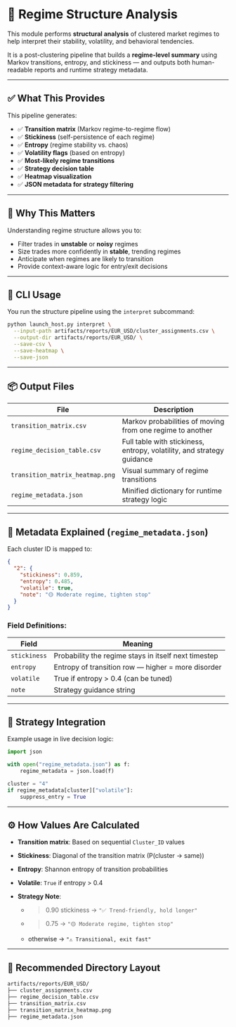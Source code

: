# 📘 Regime Structure Analysis

This module performs **structural analysis** of clustered market regimes to help interpret their stability, volatility, and behavioral tendencies.

It is a post-clustering pipeline that builds a **regime-level summary** using Markov transitions, entropy, and stickiness — and outputs both human-readable reports and runtime strategy metadata.

---

## ✅ What This Provides

This pipeline generates:

- ✅ **Transition matrix** (Markov regime-to-regime flow)
- ✅ **Stickiness** (self-persistence of each regime)
- ✅ **Entropy** (regime stability vs. chaos)
- ✅ **Volatility flags** (based on entropy)
- ✅ **Most-likely regime transitions**
- ✅ **Strategy decision table**
- ✅ **Heatmap visualization**
- ✅ **JSON metadata for strategy filtering**

---

## 🧠 Why This Matters

Understanding regime structure allows you to:

- Filter trades in **unstable** or **noisy** regimes
- Size trades more confidently in **stable**, trending regimes
- Anticipate when regimes are likely to transition
- Provide context-aware logic for entry/exit decisions

---

## 🚀 CLI Usage

You run the structure pipeline using the `interpret` subcommand:

```bash
python launch_host.py interpret \
  --input-path artifacts/reports/EUR_USD/cluster_assignments.csv \
  --output-dir artifacts/reports/EUR_USD/ \
  --save-csv \
  --save-heatmap \
  --save-json
````

---

## 📦 Output Files

| File                            | Description                                                            |
| ------------------------------- | ---------------------------------------------------------------------- |
| `transition_matrix.csv`         | Markov probabilities of moving from one regime to another              |
| `regime_decision_table.csv`     | Full table with stickiness, entropy, volatility, and strategy guidance |
| `transition_matrix_heatmap.png` | Visual summary of regime transitions                                   |
| `regime_metadata.json`          | Minified dictionary for runtime strategy logic                         |

---

## 🧠 Metadata Explained (`regime_metadata.json`)

Each cluster ID is mapped to:

```json
{
  "2": {
    "stickiness": 0.859,
    "entropy": 0.485,
    "volatile": true,
    "note": "🟡 Moderate regime, tighten stop"
  }
}
```

### Field Definitions:

| Field        | Meaning                                              |
| ------------ | ---------------------------------------------------- |
| `stickiness` | Probability the regime stays in itself next timestep |
| `entropy`    | Entropy of transition row — higher = more disorder   |
| `volatile`   | True if entropy > 0.4 (can be tuned)                 |
| `note`       | Strategy guidance string                             |

---

## 🔁 Strategy Integration

Example usage in live decision logic:

```python
import json

with open("regime_metadata.json") as f:
    regime_metadata = json.load(f)

cluster = "4"
if regime_metadata[cluster]["volatile"]:
    suppress_entry = True
```

---

## ⚙️ How Values Are Calculated

* **Transition matrix**: Based on sequential `Cluster_ID` values
* **Stickiness**: Diagonal of the transition matrix (P(cluster → same))
* **Entropy**: Shannon entropy of transition probabilities
* **Volatile**: `True` if entropy > 0.4
* **Strategy Note**:

  * > 0.90 stickiness → `"✅ Trend-friendly, hold longer"`
  * > 0.75 → `"🟡 Moderate regime, tighten stop"`
  * otherwise → `"⚠️ Transitional, exit fast"`

---

## 📂 Recommended Directory Layout

```bash
artifacts/reports/EUR_USD/
├── cluster_assignments.csv
├── regime_decision_table.csv
├── transition_matrix.csv
├── transition_matrix_heatmap.png
├── regime_metadata.json
```
